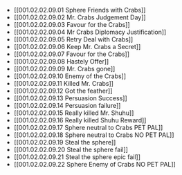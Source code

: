 - [[001.02.02.09.01 Sphere Friends with Crabs]]
- [[001.02.02.09.02 Mr. Crabs Judgement Day]]
- [[001.02.02.09.03 Favour for the Crabs]]
- [[001.02.02.09.04 Mr Crabs Diplomacy Justification]]
- [[001.02.02.09.05 Retry Deal with Crabs]]
- [[001.02.02.09.06 Keep Mr. Crabs a Secret]]
- [[001.02.02.09.07 Favour for the Crabs]]
- [[001.02.02.09.08 Hastely Offer]]
- [[001.02.02.09.09 Mr. Crabs gone]]
- [[001.02.02.09.10 Enemy of the Crabs]]
- [[001.02.02.09.11 Killed Mr. Crabs]]
- [[001.02.02.09.12 Got the feather]]
- [[001.02.02.09.13 Persuasion Success]]
- [[001.02.02.09.14 Persuasion failure]]
- [[001.02.02.09.15 Really killed Mr. Shuhu]]
- [[001.02.02.09.16 Really killed Shuhu Reward]]
- [[001.02.02.09.17 Sphere neutral to Crabs PET PAL]]
- [[001.02.02.09.18 Sphere neutral to Crabs NO PET PAL]]
- [[001.02.02.09.19 Steal the sphere]]
- [[001.02.02.09.20 Steal the sphere fail]]
- [[001.02.02.09.21 Steal the sphere epic fail]]
- [[001.02.02.09.22 Sphere Enemy of Crabs NO PET PAL]]